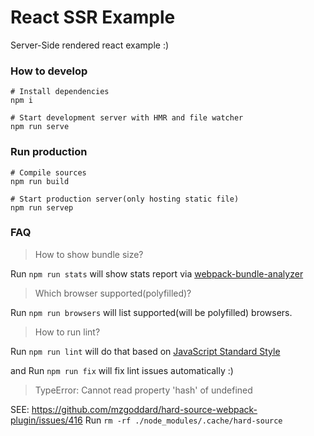 # React SSR Example
Server-Side rendered react example :)

### How to develop

```
# Install dependencies
npm i

# Start development server with HMR and file watcher
npm run serve
```

### Run production

```
# Compile sources
npm run build

# Start production server(only hosting static file)
npm run servep
```

### FAQ

> How to show bundle size?

Run `npm run stats` will show stats report via [webpack-bundle-analyzer](https://github.com/webpack-contrib/webpack-bundle-analyzer)

> Which browser supported(polyfilled)?

Run `npm run browsers` will list supported(will be polyfilled) browsers.

> How to run lint?

Run `npm run lint` will do that based on [JavaScript Standard Style](https://standardjs.com/)

and Run `npm run fix` will fix lint issues automatically :)

> TypeError: Cannot read property 'hash' of undefined

SEE: https://github.com/mzgoddard/hard-source-webpack-plugin/issues/416
Run `rm -rf ./node_modules/.cache/hard-source`